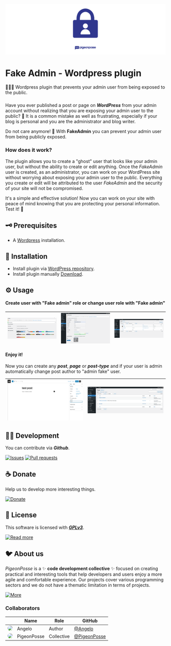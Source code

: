 <!-- PIGEONPOSSE START MARK -->
<!--

██████╗ ██╗ ██████╗ ███████╗ ██████╗ ███╗   ██╗
██╔══██╗██║██╔════╝ ██╔════╝██╔═══██╗████╗  ██║
██████╔╝██║██║  ███╗█████╗  ██║   ██║██╔██╗ ██║ 
██╔═══╝ ██║██║   ██║██╔══╝  ██║   ██║██║╚██╗██║ 
██║     ██║╚██████╔╝███████╗╚██████╔╝██║ ╚████║ 
╚═╝     ╚═╝ ╚═════╝ ╚══════╝ ╚═════╝ ╚═╝  ╚═══╝ 
                                                
██████╗  ██████╗ ███████╗███████╗███████╗       
██╔══██╗██╔═══██╗██╔════╝██╔════╝██╔════╝       
██████╔╝██║   ██║███████╗███████╗█████╗         
██╔═══╝ ██║   ██║╚════██║╚════██║██╔══╝         
██║     ╚██████╔╝███████║███████║███████╗       
╚═╝      ╚═════╝ ╚══════╝╚══════╝╚══════╝       
                                                                                                                                                
█████╗█████╗█████╗█████╗█████╗█████╗█████╗█████╗
╚════╝╚════╝╚════╝╚════╝╚════╝╚════╝╚════╝╚════╝ 

███████╗ █████╗ ██╗  ██╗███████╗                
██╔════╝██╔══██╗██║ ██╔╝██╔════╝                
█████╗  ███████║█████╔╝ █████╗                  
██╔══╝  ██╔══██║██╔═██╗ ██╔══╝                  
██║     ██║  ██║██║  ██╗███████╗                
╚═╝     ╚═╝  ╚═╝╚═╝  ╚═╝╚══════╝                
                                                
 █████╗ ██████╗ ███╗   ███╗██╗███╗   ██╗        
██╔══██╗██╔══██╗████╗ ████║██║████╗  ██║        
███████║██║  ██║██╔████╔██║██║██╔██╗ ██║        
██╔══██║██║  ██║██║╚██╔╝██║██║██║╚██╗██║        
██║  ██║██████╔╝██║ ╚═╝ ██║██║██║ ╚████║        
╚═╝  ╚═╝╚═════╝ ╚═╝     ╚═╝╚═╝╚═╝  ╚═══╝                        
                                                
VERSION:    1.0.2 
AUTHOR:     Angelo (https://github.com/AngelEspejo)
REPOSITORY: https://github.com/pigeonposse/fake-admin

DEVELOPED BY PIGEONPOSSE 🐦🌈

-->
<!-- PIGEONPOSSE END MARK -->

[![IMAGE](docs/banner.png)](https://pigeonposse.com)

# Fake Admin - Wordpress plugin

🕵️‍♀️🔌 Wordpress plugin that prevents your admin user from being exposed to the public.

###

Have you ever published a post or page on ***WordPress*** from your admin account without realizing that you are exposing your admin user to the public? 🙈 It is a common mistake as well as frustrating, especially if your blog is personal and you are the administrator and blog writer.

Do not care anymore! 🤗 With **FakeAdmin** you can prevent your admin user from being publicly exposed.

### How does it work?

The plugin allows you to create a "ghost" user that looks like your admin user, but without the ability to create or edit anything. Once the *FakeAdmin* user is created, as an administrator, you can work on your WordPress site without worrying about exposing your admin user to the public. Everything you create or edit will be attributed to the user *FakeAdmin* and the security of your site will not be compromised.


It's a simple and effective solution! Now you can work on your site with peace of mind knowing that you are protecting your personal information. Test it! 🚀

## 🗝 Prerequisites

- A [Wordpress](https://wordpress.org/download/) installation.

## 🔑 Installation

- Install plugin via [WordPress repository](https://wordpress.org/plugins/).
- Install plugin manually [Download](https://github.com/pigeonposse/fake-admin/releases).

## ⚙️ Usage

#### Create user with "Fake admin" role or change user role with "Fake admin"

| ![Guide 1](docs/guide-1.png) | ![Guide 2](docs/guide-2.png) | ![Guide 3](docs/guide-3.png) |
| -------------- | -------------- | -------------- |

#### Enjoy it!

Now you can create any ***post***, ***page*** or ***post-type*** and if your user is admin automatically change post author to "admin fake" user.

| ![Guide 4](docs/guide-4.png) | ![Guide 5](docs/guide-5.png) |
| ------------------------- | ------------------------- |


<!-- PIGEONPOSSE START ORG -->

## 👨‍💻 Development

You can contribute via **_Github_**.

[![Issues](https://img.shields.io/badge/Issues-grey?style=flat-square)](https://github.com/pigeonposse/fake-admin/issues)
[![Pull requests](https://img.shields.io/badge/Pulls-grey?style=flat-square)](https://github.com/pigeonposse/fake-admin/pulls)

## ☕ Donate

Help us to develop more interesting things.

[![Donate](https://img.shields.io/badge/Donate-grey?style=flat-square)](https://github.com/sponsors/PigeonPosse) 


## 📜 License

This software is licensed with ***[GPLv3](/LICENSE)***.

[![Read more](https://img.shields.io/badge/Read-more-grey?style=flat-square)](/LICENSE)

## 🐦 About us

_PigeonPosse_ is a ✨ **code development collective** ✨ focused on creating practical and interesting tools that help developers and users enjoy a more agile and comfortable experience. Our projects cover various programming sectors and we do not have a thematic limitation in terms of projects.

[![More](https://img.shields.io/badge/Read-more-grey?style=flat-square)](https://github.com/PigeonPosse)

### Collaborators

|                                                                                    | Name        | Role         | GitHub                                         |
| ---------------------------------------------------------------------------------- | ----------- | ------------ | ---------------------------------------------- |
| <img src="https://github.com/AngelEspejo.png?size=72" style="border-radius:100%"/> | Angelo |   Author   | [@Angelo](https://github.com/AngelEspejo) |
| <img src="https://github.com/PigeonPosse.png?size=72" style="border-radius:100%"/> | PigeonPosse | Collective	  | [@PigeonPosse](https://github.com/PigeonPosse) |


<br> 

<!-- PIGEONPOSSE END ORG -->
